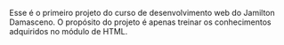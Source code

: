 Esse é o primeiro projeto do curso de desenvolvimento web do Jamilton Damasceno.
O propósito do projeto é apenas treinar os conhecimentos adquiridos no módulo de HTML.
